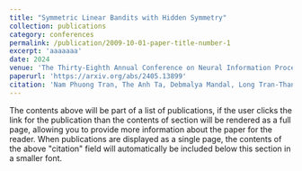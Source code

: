 ```yaml
---
title: "Symmetric Linear Bandits with Hidden Symmetry"
collection: publications
category: conferences
permalink: /publication/2009-10-01-paper-title-number-1
excerpt: 'aaaaaaa'
date: 2024
venue: 'The Thirty-Eighth Annual Conference on Neural Information Processing Systems (NeurIPS 2024)'
paperurl: 'https://arxiv.org/abs/2405.13899'
citation: 'Nam Phuong Tran, The Anh Ta, Debmalya Mandal, Long Tran-Thanh. (2024). &quot;Symmetric Linear Bandits with Hidden Symmetry.&quot; <i>Annual Conference on Neural Information Processing Systems.'
---
```



The contents above will be part of a list of publications, if the user clicks the link for the publication than the contents of section will be rendered as a full page, allowing you to provide more information about the paper for the reader. When publications are displayed as a single page, the contents of the above "citation" field will automatically be included below this section in a smaller font.
